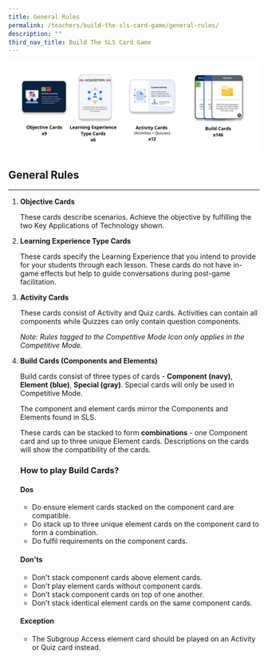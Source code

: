 ```yaml
---
title: General Rules
permalink: /teachers/build-the-sls-card-game/general-rules/
description: ""
third_nav_title: Build The SLS Card Game
---
```

<img src="/images/SLS%20Build/General%20rules%20-%20cards%202.png">
<h2>General Rules</h2>
<hr>
<ol>
  <li>
    <strong>Objective Cards</strong>
    <p>These cards describe scenarios. Achieve the objective by fulfilling the two Key Applications of Technology shown.</p>
  </li>
  <li>
    <strong>Learning Experience Type Cards</strong>
    <p>These cards specify the Learning Experience that you intend to provide for your students through each lesson. These cards do not have in-game effects but help to guide conversations during post-game facilitation.</p>
  </li>
  <li>
    <strong>Activity Cards</strong>
    <p>These cards consist of Activity and Quiz cards. Activities can contain all components while Quizzes can only contain question components.</p>
    <p><em>Note: Rules tagged to the Competitive Mode Icon only applies in the Competitive Mode.</em></p>
  </li>
  <li>
    <strong>Build Cards (Components and Elements)</strong>
    <p>Build cards consist of three types of cards - <strong>Component (navy)</strong>, <strong>Element (blue)</strong>, <strong>Special (gray)</strong>. Special cards will only be used in Competitive Mode.</p>
    <p>The component and element cards mirror the Components and Elements found in SLS.</p>
    <p>These cards can be stacked to form <strong>combinations</strong> - one Component card and up to three unique Element cards. Descriptions on the cards will show the compatibility of the cards.</p>
    <h3>How to play Build Cards?</h3>
    <h4>Dos</h4>
    <ul>
      <li>Do ensure element cards stacked on the component card are compatible.</li>
      <li>Do stack up to three unique element cards on the component card to form a combination.</li>
      <li>Do fulfil requirements on the component cards.</li>
    </ul>
    <h4>Don'ts</h4>
    <ul>
      <li>Don't stack component cards above element cards.</li>
      <li>Don't play element cards without component cards.</li>
      <li>Don't stack component cards on top of one another.</li>
      <li>Don't stack identical element cards on the same component cards.</li>
    </ul>
    <h4>Exception</h4>
    <ul>
      <li>The Subgroup Access element card should be played on an Activity or Quiz card instead.</li>
    </ul>
  </li>
</ol>
